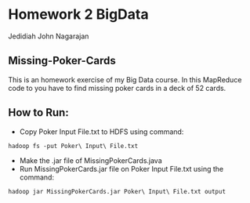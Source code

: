 # Homework 2 BigData
Jedidiah John Nagarajan
## Missing-Poker-Cards
This is an homework exercise of my Big Data course. In this MapReduce code to you have to find missing poker cards in a deck of 52 cards.

## How to Run:
* Copy Poker Input File.txt to HDFS using command:
```
hadoop fs -put Poker\ Input\ File.txt
```
* Make the .jar file of MissingPokerCards.java
* Run MissingPokerCards.jar file on Poker Input File.txt using the command:
```
hadoop jar MissingPokerCards.jar Poker\ Input\ File.txt output
```



